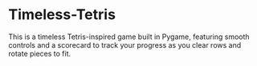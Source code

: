 # Timeless-Tetris
This is a timeless Tetris-inspired game built in Pygame, featuring smooth controls and a scorecard to track your progress as you clear rows and rotate pieces to fit.
